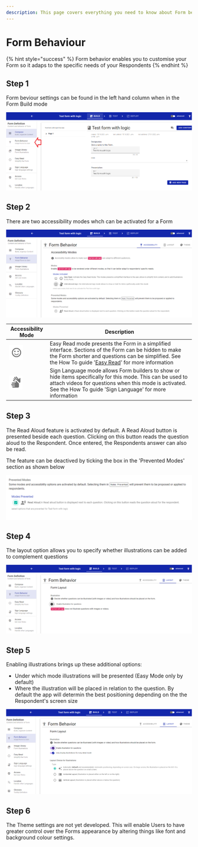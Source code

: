 ```yaml
---
description: This page covers everything you need to know about Form behaviour
---
```


# Form Behaviour

{% hint style="success" %}
Form behavior enables you to customise your Form so it adaps to the specific needs of your Respondents
{% endhint %}

## Step 1

Form beviour settings can be found in the left hand column when in the Form Build mode&#x20;

![](<../../.gitbook/assets/image (296) (1).png>)

## Step 2

There are two accessibility modes whch can be activated for a Form

![](<../../.gitbook/assets/image (325) (1).png>)

| Accessibility Mode                           | Description                                                                                                                                                                                                                        |
| -------------------------------------------- | ---------------------------------------------------------------------------------------------------------------------------------------------------------------------------------------------------------------------------------- |
| ![](<../../.gitbook/assets/image (323).png>) | Easy Read mode presents the Form in a simplified interface.  Sections of the Form can be hidden to make the Form shorter and questions can be simplified.   See the How To guide '[Easy Read](easy-read.md)' for more information  |
| ![](<../../.gitbook/assets/image (330).png>) | Sign Language mode allows Form builders to show or hide items specifically for this mode.  This can be used to attach videos for questions when this mode is activated.  See the How To guide 'Sign Language' for more information |

## Step 3

The Read Aloud feature is activated by default.  A Read Aloud button is presented beside each question.  Clicking on this button reads the question aloud to the Respondent.  Once entered, the Respondents answer can also be read.

The feature can be deactived by ticking the box in the 'Prevented Modes' section as shown below

![](<../../.gitbook/assets/image (326).png>)

## Step 4

The layout option allows you to specify whether illustrations can be added to complement questions

![](<../../.gitbook/assets/image (297).png>)

## Step 5

Enabling illustrations brings up these additional options:

* Under which mode illustrations will be presented (Easy Mode only by default)&#x20;
* Where the illustration will be placed in relation to the question.  By default the app will determin the best positioning depending on the the Respondent's screen size&#x20;

![](<../../.gitbook/assets/image (317).png>)

## Step 6

The Theme settings are not yet developed.  This will enable Users to have greater control over the Forms appearance by altering things like font and background colour settings.
